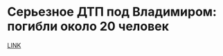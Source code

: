# Серьезное ДТП под Владимиром: погибли около 20 человек



[LINK](https://varlamov.ru/2593140.html)